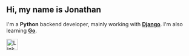 Hi, my name is Jonathan
---
I'm a **Python** backend developer, mainly working with [**Django**][django]. I'm also learning [**Go**][go].

[<img align="left" alt="LinkedIn" width="30px" src="https://cdn.jsdelivr.net/npm/simple-icons@8.4.0/icons/linkedin.svg" />][linkedin]

[django]: https://www.djangoproject.com/
[go]: https://go.dev/
[linkedin]: https://www.linkedin.com/in/jonathanciapetti/
